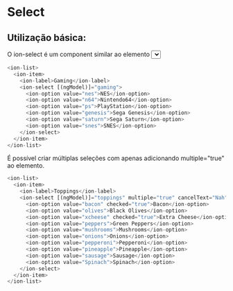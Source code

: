 # Select

## Utilização básica:

O ion-select é um component similar ao elemento <select> do HTML, porém, o componente select do Ionic faz ficar mais fácil para os usuários procurarem e selecionar a opção ou opções desejadas. Quando os usuários apertam o componente select, um diálogo que vai aparecer com todas as opções largas, isso faz com que o select fique fácil para os usuários.

``` ts
<ion-list>
  <ion-item>
    <ion-label>Gaming</ion-label>
    <ion-select [(ngModel)]="gaming">
      <ion-option value="nes">NES</ion-option>
      <ion-option value="n64">Nintendo64</ion-option>
      <ion-option value="ps">PlayStation</ion-option>
      <ion-option value="genesis">Sega Genesis</ion-option>
      <ion-option value="saturn">Sega Saturn</ion-option>
      <ion-option value="snes">SNES</ion-option>
    </ion-select>
  </ion-item>
</ion-list>
```
É possível criar múltiplas seleções com <ion-select> apenas adicionando multiple="true" ao elemento.

``` ts
<ion-list>
  <ion-item>
    <ion-label>Toppings</ion-label>
    <ion-select [(ngModel)]="toppings" multiple="true" cancelText="Nah" okText="Okay!">
      <ion-option value="bacon" checked="true">Bacon</ion-option>
      <ion-option value="olives">Black Olives</ion-option>
      <ion-option value="xcheese" checked="true">Extra Cheese</ion-option>
      <ion-option value="peppers">Green Peppers</ion-option>
      <ion-option value="mushrooms">Mushrooms</ion-option>
      <ion-option value="onions">Onions</ion-option>
      <ion-option value="pepperoni">Pepperoni</ion-option>
      <ion-option value="pineapple">Pineapple</ion-option>
      <ion-option value="sausage">Sausage</ion-option>
      <ion-option value="Spinach">Spinach</ion-option>
    </ion-select>
  </ion-item>
</ion-list>
```
